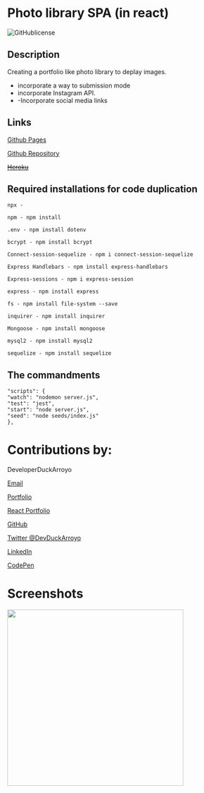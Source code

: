 # Photo library SPA (in react)
<link rel="icon" href="" />
<title>App name</title>

![GitHublicense](https://img.shields.io/npm/l/express?style=for-the-badge)

## Description

Creating a portfolio like photo library to deplay images. 
- incorporate a way to submission mode
- incorporate Instagram API.
- -Incorporate social media links

## Links

[Github Pages]()

[Github Repository](https://github.com/DuckArroyo/gallery)

~~[Heroku]()~~

## Required installations for code duplication
```
npx - 

npm - npm install

.env - npm install dotenv

bcrypt - npm install bcrypt

Connect-session-sequelize - npm i connect-session-sequelize

Express Handlebars - npm install express-handlebars

Express-sessions - npm i express-session

express - npm install express

fs - npm install file-system --save

inquirer - npm install inquirer

Mongoose - npm install mongoose

mysql2 - npm install mysql2

sequelize - npm install sequelize
```

## The commandments
```
"scripts": {
"watch": "nodemon server.js",
"test": "jest",
"start": "node server.js",
"seed": "node seeds/index.js"
},
```

# Contributions by:

DeveloperDuckArroyo

[Email](mailto:DeveloperDuckArroyo@gmail.com)

[Portfolio](https://duckarroyo.github.io/portfolio/)

[React Portfolio](https://peaceful-journey-85026.herokuapp.com/)

[GitHub](https://github.com/DuckArroyo)

[Twitter @DevDuckArroyo](https://twitter.com/DevDuckArroyo)

[LinkedIn](https://www.linkedin.com/in/duckarroyo)

[CodePen](https://codepen.io/DeveloperDuckArroyo)

# Screenshots

<img src="./.png" style="width: 400px">
